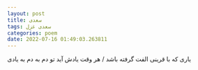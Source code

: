 ```yaml
---
layout: post
title: سعدی
tags: سعدی غزل
categories: poem
date: 2022-07-16 01:49:03.263811
---
```


یاری که با قرینی الفت گرفته باشد / هر وقت یادش آید تو دم به دم به یادی